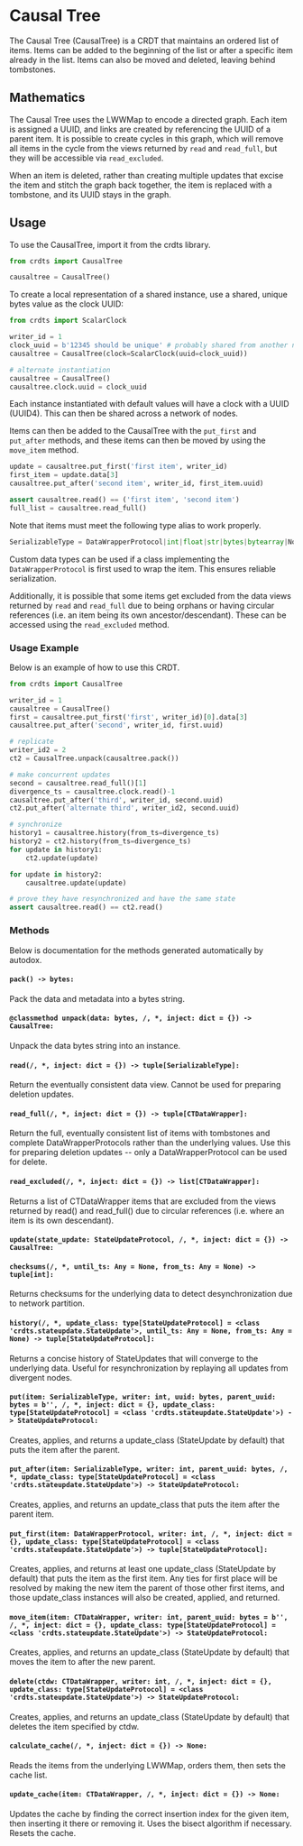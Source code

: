 # Causal Tree

The Causal Tree (CausalTree) is a CRDT that maintains an ordered list of items.
Items can be added to the beginning of the list or after a specific item already
in the list. Items can also be moved and deleted, leaving behind tombstones.

## Mathematics

The Causal Tree uses the LWWMap to encode a directed graph. Each item is
assigned a UUID, and links are created by referencing the UUID of a parent
item. It is possible to create cycles in this graph, which will remove all items
in the cycle from the views returned by `read` and `read_full`, but they will be
accessible via `read_excluded`.

When an item is deleted, rather than creating multiple updates that excise the
item and stitch the graph back together, the item is replaced with a tombstone,
and its UUID stays in the graph.

## Usage

To use the CausalTree, import it from the crdts library.

```python
from crdts import CausalTree

causaltree = CausalTree()
```

To create a local representation of a shared instance, use a shared, unique
bytes value as the clock UUID:

```python
from crdts import ScalarClock

writer_id = 1
clock_uuid = b'12345 should be unique' # probably shared from another node
causaltree = CausalTree(clock=ScalarClock(uuid=clock_uuid))

# alternate instantiation
causaltree = CausalTree()
causaltree.clock.uuid = clock_uuid
```

Each instance instantiated with default values will have a clock with a UUID
(UUID4). This can then be shared across a network of nodes.

Items can then be added to the CausalTree with the `put_first` and `put_after`
methods, and these items can then be moved by using the `move_item` method.

```python
update = causaltree.put_first('first item', writer_id)
first_item = update.data[3]
causaltree.put_after('second item', writer_id, first_item.uuid)

assert causaltree.read() == ('first item', 'second item')
full_list = causaltree.read_full()
```

Note that items must meet the following type alias to work properly.

```python
SerializableType = DataWrapperProtocol|int|float|str|bytes|bytearray|NoneType
```

Custom data types can be used if a class implementing the `DataWrapperProtocol`
is first used to wrap the item. This ensures reliable serialization.

Additionally, it is possible that some items get excluded from the data views
returned by `read` and `read_full` due to being orphans or having circular
references (i.e. an item being its own ancestor/descendant). These can be
accessed using the `read_excluded` method.

### Usage Example

Below is an example of how to use this CRDT.

```python
from crdts import CausalTree

writer_id = 1
causaltree = CausalTree()
first = causaltree.put_first('first', writer_id)[0].data[3]
causaltree.put_after('second', writer_id, first.uuid)

# replicate
writer_id2 = 2
ct2 = CausalTree.unpack(causaltree.pack())

# make concurrent updates
second = causaltree.read_full()[1]
divergence_ts = causaltree.clock.read()-1
causaltree.put_after('third', writer_id, second.uuid)
ct2.put_after('alternate third', writer_id2, second.uuid)

# synchronize
history1 = causaltree.history(from_ts=divergence_ts)
history2 = ct2.history(from_ts=divergence_ts)
for update in history1:
    ct2.update(update)

for update in history2:
    causaltree.update(update)

# prove they have resynchronized and have the same state
assert causaltree.read() == ct2.read()
```

### Methods

Below is documentation for the methods generated automatically by autodox.

#### `pack() -> bytes:`

Pack the data and metadata into a bytes string.

#### `@classmethod unpack(data: bytes, /, *, inject: dict = {}) -> CausalTree:`

Unpack the data bytes string into an instance.

#### `read(/, *, inject: dict = {}) -> tuple[SerializableType]:`

Return the eventually consistent data view. Cannot be used for preparing
deletion updates.

#### `read_full(/, *, inject: dict = {}) -> tuple[CTDataWrapper]:`

Return the full, eventually consistent list of items with tombstones and
complete DataWrapperProtocols rather than the underlying values. Use this for
preparing deletion updates -- only a DataWrapperProtocol can be used for delete.

#### `read_excluded(/, *, inject: dict = {}) -> list[CTDataWrapper]:`

Returns a list of CTDataWrapper items that are excluded from the views returned
by read() and read_full() due to circular references (i.e. where an item is its
own descendant).

#### `update(state_update: StateUpdateProtocol, /, *, inject: dict = {}) -> CausalTree:`

#### `checksums(/, *, until_ts: Any = None, from_ts: Any = None) -> tuple[int]:`

Returns checksums for the underlying data to detect desynchronization due to
network partition.

#### `history(/, *, update_class: type[StateUpdateProtocol] = <class 'crdts.stateupdate.StateUpdate'>, until_ts: Any = None, from_ts: Any = None) -> tuple[StateUpdateProtocol]:`

Returns a concise history of StateUpdates that will converge to the underlying
data. Useful for resynchronization by replaying all updates from divergent
nodes.

#### `put(item: SerializableType, writer: int, uuid: bytes, parent_uuid: bytes = b'', /, *, inject: dict = {}, update_class: type[StateUpdateProtocol] = <class 'crdts.stateupdate.StateUpdate'>) -> StateUpdateProtocol:`

Creates, applies, and returns a update_class (StateUpdate by default) that puts
the item after the parent.

#### `put_after(item: SerializableType, writer: int, parent_uuid: bytes, /, *, update_class: type[StateUpdateProtocol] = <class 'crdts.stateupdate.StateUpdate'>) -> StateUpdateProtocol:`

Creates, applies, and returns an update_class that puts the item after the
parent item.

#### `put_first(item: DataWrapperProtocol, writer: int, /, *, inject: dict = {}, update_class: type[StateUpdateProtocol] = <class 'crdts.stateupdate.StateUpdate'>) -> tuple[StateUpdateProtocol]:`

Creates, applies, and returns at least one update_class (StateUpdate by default)
that puts the item as the first item. Any ties for first place will be resolved
by making the new item the parent of those other first items, and those
update_class instances will also be created, applied, and returned.

#### `move_item(item: CTDataWrapper, writer: int, parent_uuid: bytes = b'', /, *, inject: dict = {}, update_class: type[StateUpdateProtocol] = <class 'crdts.stateupdate.StateUpdate'>) -> StateUpdateProtocol:`

Creates, applies, and returns an update_class (StateUpdate by default) that
moves the item to after the new parent.

#### `delete(ctdw: CTDataWrapper, writer: int, /, *, inject: dict = {}, update_class: type[StateUpdateProtocol] = <class 'crdts.stateupdate.StateUpdate'>) -> StateUpdateProtocol:`

Creates, applies, and returns an update_class (StateUpdate by default) that
deletes the item specified by ctdw.

#### `calculate_cache(/, *, inject: dict = {}) -> None:`

Reads the items from the underlying LWWMap, orders them, then sets the cache
list.

#### `update_cache(item: CTDataWrapper, /, *, inject: dict = {}) -> None:`

Updates the cache by finding the correct insertion index for the given item,
then inserting it there or removing it. Uses the bisect algorithm if necessary.
Resets the cache.

